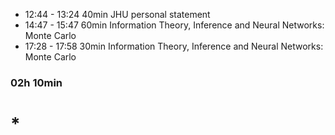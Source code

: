 * 12:44 - 13:24   40min   JHU personal statement
* 14:47 - 15:47   60min   Information Theory, Inference and Neural Networks: Monte Carlo
* 17:28 - 17:58   30min   Information Theory, Inference and Neural Networks: Monte Carlo

### 02h 10min

# *
